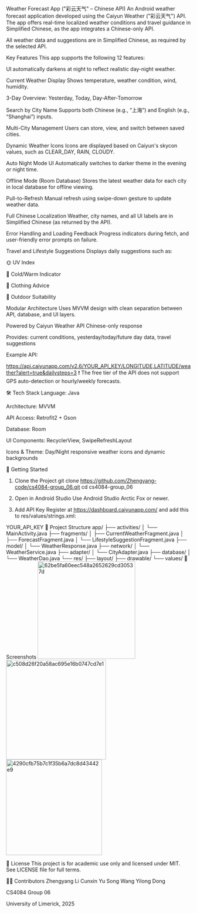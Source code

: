 Weather Forecast App ("彩云天气" – Chinese API)
An Android weather forecast application developed using the Caiyun Weather ("彩云天气") API.
The app offers real-time localized weather conditions and travel guidance in Simplified Chinese,
as the app integrates a Chinese-only API.

All weather data and suggestions are in Simplified Chinese, as required by the selected API.

Key Features
This app supports the following 12 features:

UI automatically darkens at night to reflect realistic day-night weather.

Current Weather Display 
Shows temperature, weather condition, wind, humidity.

3-Day Overview: Yesterday, Today, Day-After-Tomorrow

Search by City Name 
Supports both Chinese (e.g., “上海”) and English (e.g., “Shanghai”) inputs.

Multi-City Management
Users can store, view, and switch between saved cities.

Dynamic Weather Icons
Icons are displayed based on Caiyun's skycon values, such as CLEAR_DAY, RAIN, CLOUDY.

Auto Night Mode UI
Automatically switches to darker theme in the evening or night time.

Offline Mode (Room Database)
Stores the latest weather data for each city in local database for offline viewing.

Pull-to-Refresh
Manual refresh using swipe-down gesture to update weather data.

Full Chinese Localization
Weather, city names, and all UI labels are in Simplified Chinese (as returned by the API).

Error Handling and Loading Feedback
Progress indicators during fetch, and user-friendly error prompts on failure.

Travel and Lifestyle Suggestions 
Displays daily suggestions such as:

🌞 UV Index 

🧣 Cold/Warm Indicator 

👕 Clothing Advice 

🚶 Outdoor Suitability 

Modular Architecture
Uses MVVM design with clean separation between API, database, and UI layers.

Powered by Caiyun Weather API
Chinese-only response

Provides: current conditions, yesterday/today/future day data, travel suggestions

Example API:

https://api.caiyunapp.com/v2.6/YOUR_API_KEY/LONGITUDE,LATITUDE/weather?alert=true&dailysteps=3
❗ The free tier of the API does not support GPS auto-detection or hourly/weekly forecasts.

🛠 Tech Stack
Language: Java

Architecture: MVVM

API Access: Retrofit2 + Gson

Database: Room

UI Components: RecyclerView, SwipeRefreshLayout

Icons & Theme: Day/Night responsive weather icons and dynamic backgrounds

🚀 Getting Started
1. Clone the Project
git clone https://github.com/Zhengyang-code/cs4084-group_06.git
cd cs4084-group_06
2. Open in Android Studio
Use Android Studio Arctic Fox or newer.

3. Add API Key
Register at https://dashboard.caiyunapp.com/ and add this to res/values/strings.xml:

<string name="caiyun_api_key">YOUR_API_KEY</string>
📂 Project Structure
app/
├── activities/
│   └── MainActivity.java
├── fragments/
│   ├── CurrentWeatherFragment.java
│   ├── ForecastFragment.java
│   └── LifestyleSuggestionFragment.java
├── model/
│   └── WeatherResponse.java
├── network/
│   └── WeatherService.java
├── adapter/
│   └── CityAdapter.java
├── database/
│   └── WeatherDao.java
└── res/
    ├── layout/
    ├── drawable/
    └── values/
📸 Screenshots
<img width="266" alt="62be5fa60eec548a2652629cd30537d" src="https://github.com/user-attachments/assets/76c5151a-858f-429b-8fd0-fc4edabdc146" />
<img width="272" alt="c508d26f20a58ac695e16b0747cd7e1" src="https://github.com/user-attachments/assets/4cb0a387-a21c-4933-94b3-d73ddf846dab" />
<img width="261" alt="4290cfb75b7c1f35b6a7dc8d43442e9" src="https://github.com/user-attachments/assets/bd2b8d3b-f25b-4347-84e0-7ab6fe2c6581" />



📄 License
This project is for academic use only and licensed under MIT.
See LICENSE file for full terms.

👨‍💻 Contributors
Zhengyang Li
Cunxin Yu
Song Wang
Yilong Dong

CS4084 Group 06

University of Limerick, 2025


